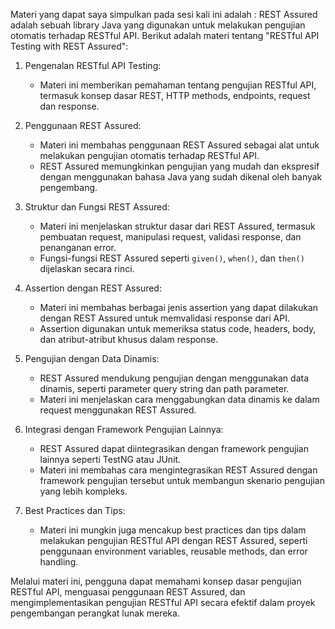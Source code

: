 Materi yang dapat saya simpulkan pada sesi kali ini adalah :
REST Assured adalah sebuah library Java yang digunakan untuk melakukan pengujian otomatis terhadap RESTful API. Berikut adalah materi tentang "RESTful API Testing with REST Assured":

1. Pengenalan RESTful API Testing:
   - Materi ini memberikan pemahaman tentang pengujian RESTful API, termasuk konsep dasar REST, HTTP methods, endpoints, request dan response.

2. Penggunaan REST Assured:
   - Materi ini membahas penggunaan REST Assured sebagai alat untuk melakukan pengujian otomatis terhadap RESTful API.
   - REST Assured memungkinkan pengujian yang mudah dan ekspresif dengan menggunakan bahasa Java yang sudah dikenal oleh banyak pengembang.

3. Struktur dan Fungsi REST Assured:
   - Materi ini menjelaskan struktur dasar dari REST Assured, termasuk pembuatan request, manipulasi request, validasi response, dan penanganan error.
   - Fungsi-fungsi REST Assured seperti `given()`, `when()`, dan `then()` dijelaskan secara rinci.

4. Assertion dengan REST Assured:
   - Materi ini membahas berbagai jenis assertion yang dapat dilakukan dengan REST Assured untuk memvalidasi response dari API.
   - Assertion digunakan untuk memeriksa status code, headers, body, dan atribut-atribut khusus dalam response.

5. Pengujian dengan Data Dinamis:
   - REST Assured mendukung pengujian dengan menggunakan data dinamis, seperti parameter query string dan path parameter.
   - Materi ini menjelaskan cara menggabungkan data dinamis ke dalam request menggunakan REST Assured.

6. Integrasi dengan Framework Pengujian Lainnya:
   - REST Assured dapat diintegrasikan dengan framework pengujian lainnya seperti TestNG atau JUnit.
   - Materi ini membahas cara mengintegrasikan REST Assured dengan framework pengujian tersebut untuk membangun skenario pengujian yang lebih kompleks.

7. Best Practices dan Tips:
   - Materi ini mungkin juga mencakup best practices dan tips dalam melakukan pengujian RESTful API dengan REST Assured, seperti penggunaan environment variables, reusable methods, dan error handling.

Melalui materi ini, pengguna dapat memahami konsep dasar pengujian RESTful API, menguasai penggunaan REST Assured, dan mengimplementasikan pengujian RESTful API secara efektif dalam proyek pengembangan perangkat lunak mereka.